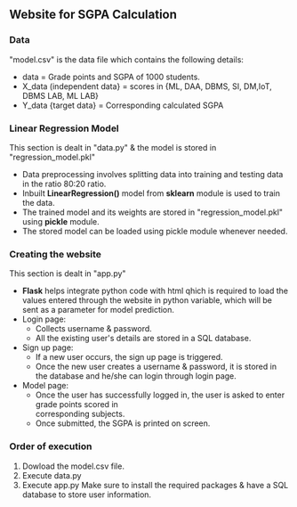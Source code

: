 ## Website for SGPA Calculation

### Data
"model.csv" is the data file which contains the following details:
  - data = Grade points and SGPA of 1000 students.
  - X_data (independent data} = scores in {ML, DAA, DBMS, SI, DM,IoT, DBMS LAB, ML LAB}
  - Y_data {target data} = Corresponding calculated SGPA

###  Linear Regression Model
This section is dealt in "data.py" & the model is stored in "regression_model.pkl"
  - Data preprocessing involves splitting data into training and testing data in the ratio 80:20 ratio.
  - Inbuilt **LinearRegression()** model from **sklearn** module is used to train the data.
  - The trained model and its weights are stored in "regression_model.pkl" using **pickle** module.
  - The stored model can be loaded using pickle module whenever needed.

### Creating the website
This section is dealt in "app.py"
  - **Flask** helps integrate python code with html qhich is required to load the values entered through the        website in python variable, which will be sent as a parameter for model prediction.
  - Login page: 
      - Collects username & password.
      - All the existing user's details are stored in a SQL database.
  - Sign up page:
      - If a new user occurs, the sign up page is triggered.
      - Once the new user creates a username & password, it is stored in the database and he/she can login                through login page.
  - Model page:
      - Once the user has successfully logged in, the user is asked to enter grade points scored in             
        corresponding subjects.
      - Once submitted, the SGPA is printed on screen.

### Order of execution
1. Dowload the model.csv file.
2. Execute data.py
3. Execute app.py
Make sure to install the required packages & have a SQL database to store user information.
